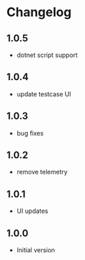 # Changelog

## 1.0.5

-   dotnet script support

## 1.0.4

-   update testcase UI

## 1.0.3

-   bug fixes

## 1.0.2

-   remove telemetry

## 1.0.1

-   UI updates

## 1.0.0

-   Initial version
